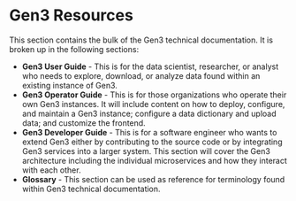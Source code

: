 # Gen3 Resources

This section contains the bulk of the Gen3 technical documentation.  It is broken up in the following sections:


* **Gen3 User Guide** - This is for the data scientist, researcher, or analyst who needs to explore, download, or analyze data found within an existing instance of Gen3.
* **Gen3 Operator Guide** - This is for those organizations who operate their own Gen3 instances.  It will include content on how to deploy, configure, and maintain a Gen3 instance; configure a data dictionary and upload data; and customize the frontend.
* **Gen3 Developer Guide** - This is for a software engineer who wants to extend Gen3 either by contributing to the source code or by integrating Gen3 services into a larger system.  This section will cover the Gen3 architecture including the individual microservices and how they interact with each other.
* **Glossary** - This section can be used as reference for terminology found within Gen3 technical documentation.   

